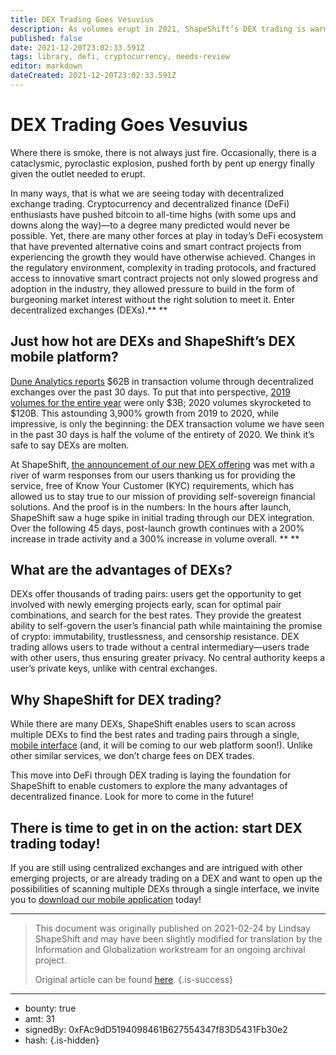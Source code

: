 ```yaml
---
title: DEX Trading Goes Vesuvius
description: As volumes erupt in 2021, ShapeShift’s DEX trading is warmly embraced by users
published: false
date: 2021-12-20T23:02:33.591Z
tags: library, defi, cryptocurrency, needs-review
editor: markdown
dateCreated: 2021-12-20T23:02:33.591Z
---
```


# DEX Trading Goes Vesuvius

Where there is smoke, there is not always just fire. Occasionally, there is a cataclysmic, pyroclastic explosion, pushed forth by pent up energy finally given the outlet needed to erupt.

In many ways, that is what we are seeing today with decentralized exchange trading. Cryptocurrency and decentralized finance (DeFi) enthusiasts have pushed bitcoin to all-time highs (with some ups and downs along the way)—to a degree many predicted would never be possible. Yet, there are many other forces at play in today’s DeFi ecosystem that have prevented alternative coins and smart contract projects from experiencing the growth they would have otherwise achieved. Changes in the regulatory environment, complexity in trading protocols, and fractured access to innovative smart contract projects not only slowed progress and adoption in the industry, they allowed pressure to build in the form of burgeoning market interest without the right solution to meet it. Enter decentralized exchanges (DEXs).** ** 

## Just how hot are DEXs and ShapeShift’s DEX mobile platform? [ ](https://duneanalytics.com/hagaetc/dex-metrics)

 [Dune Analytics reports](https://duneanalytics.com/hagaetc/dex-metrics) $62B in transaction volume through decentralized exchanges over the past 30 days. To put that into perspective, [2019 volumes for the entire year](https://decrypt.co/54193/return-of-the-dex-trading-volumes-poised-to-set-new-record) were only $3B; 2020 volumes skyrocketed to $120B. This astounding 3,900% growth from 2019 to 2020, while impressive, is only the beginning: the DEX transaction volume we have seen in the past 30 days is half the volume of the entirety of 2020. We think it’s safe to say DEXs are molten.

At ShapeShift, [the announcement of our new DEX offering](https://shapeshift.com/newsroom/shapeshift-integrates-dex) was met with a river of warm responses from our users thanking us for providing the service, free of Know Your Customer (KYC) requirements, which has allowed us to stay true to our mission of providing self-sovereign financial solutions. And the proof is in the numbers: In the hours after launch, ShapeShift saw a huge spike in initial trading through our DEX integration. Over the following 45 days, post-launch growth continues with a 200% increase in trade activity and a 300% increase in volume overall.  ** ** 

## What are the advantages of DEXs?

DEXs offer thousands of trading pairs: users get the opportunity to get involved with newly emerging projects early, scan for optimal pair combinations, and search for the best rates. They provide the greatest ability to self-govern the user’s financial path while maintaining the promise of crypto: immutability, trustlessness, and censorship resistance. DEX trading allows users to trade without a central intermediary—users trade with other users, thus ensuring greater privacy. No central authority keeps a user’s private keys, unlike with central exchanges.

## Why ShapeShift for DEX trading?

While there are many DEXs, ShapeShift enables users to scan across multiple DEXs to find the best rates and trading pairs through a single, [mobile interface](https://shapeshift.com/invite) (and, it will be coming to our web platform soon!). Unlike other similar services, we don’t charge fees on DEX trades. 

This move into DeFi through DEX trading is laying the foundation for ShapeShift to enable customers to explore the many advantages of decentralized finance. Look for more to come in the future! 

## There is time to get in on the action: start DEX trading today!

If you are still using centralized exchanges and are intrigued with other emerging projects, or are already trading on a DEX and want to open up the possibilities of scanning multiple DEXs through a single interface, we invite you to [download our mobile application](https://shapeshift.com/invite) today! <br/>

---

> This document was originally published on 2021-02-24 by Lindsay ShapeShift and may have been slightly modified for translation by the Information and Globalization workstream for an ongoing archival project.
>
> Original article can be found [here](https://shapeshift.com/library/dex-trading-goes-vesuvius).
{.is-success}

---

- bounty: true
- amt: 31
- signedBy: 0xFAc9dD5194098461B627554347f83D5431Fb30e2
- hash: 
{.is-hidden}